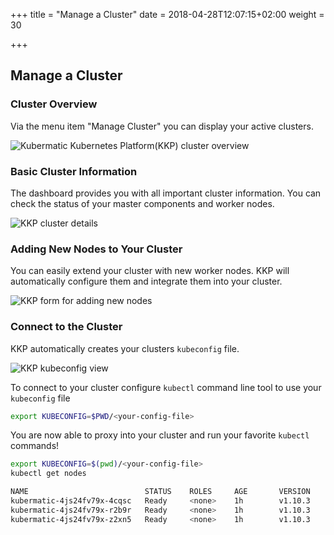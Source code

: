 +++
title = "Manage a Cluster"
date = 2018-04-28T12:07:15+02:00
weight = 30

+++

## Manage a Cluster

### Cluster Overview

Via the menu item "Manage Cluster" you can display your active clusters.

![Kubermatic Kubernetes Platform(KKP) cluster overview](/img/kubermatic/v2.12/getting_started/manage_cluster/kubermatic_00.png)

### Basic Cluster Information

The dashboard provides you with all important cluster information. You can check the status of your master components and worker nodes.

![KKP cluster details](/img/kubermatic/v2.12/getting_started/manage_cluster/kubermatic_01.png)

### Adding New Nodes to Your Cluster

You can easily extend your cluster with new worker nodes. KKP will automatically configure them and integrate them into your cluster.

![KKP form for adding new nodes](/img/kubermatic/v2.12/getting_started/manage_cluster/kubermatic_02.png)

### Connect to the Cluster

KKP automatically creates your clusters `kubeconfig` file.

![KKP kubeconfig view](/img/kubermatic/v2.12/getting_started/manage_cluster/kubermatic_03.png)

To connect to your cluster configure `kubectl` command line tool to use your `kubeconfig` file

```bash
export KUBECONFIG=$PWD/<your-config-file>
```

You are now able to proxy into your cluster and run your favorite `kubectl` commands!

```bash
export KUBECONFIG=$(pwd)/<your-config-file>
kubectl get nodes

NAME                          STATUS    ROLES     AGE       VERSION
kubermatic-4js24fv79x-4cqsc   Ready     <none>    1h        v1.10.3
kubermatic-4js24fv79x-r2b9r   Ready     <none>    1h        v1.10.3
kubermatic-4js24fv79x-z2xn5   Ready     <none>    1h        v1.10.3
```
